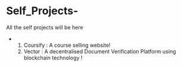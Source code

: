 # Self_Projects-
All the self projects will be here 


- 1. Coursify : A course selling website!
  2. Vector : A decentralised Document Verification Platform using blockchain technology !
